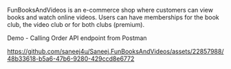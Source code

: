 FunBooksAndVideos is an e-commerce shop where customers can view books and watch online videos. Users
can have memberships for the book club, the video club or for both clubs (premium).

Demo - Calling Order API endpoint from Postman

https://github.com/saneej4u/Saneej.FunBooksAndVideos/assets/22857988/48b33618-b5a6-47b6-9280-429ccd8e6772

